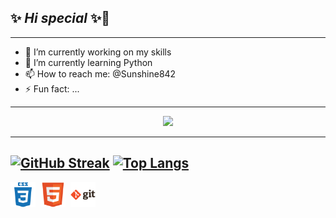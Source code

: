## ✨ _Hi_ _special_ ✨👋
---

- 🔭 I’m currently working on my skills
- 🌱 I’m currently learning Python
- 📫 How to reach me: @Sunshine842
- ⚡ Fun fact: ...
---

<div id="header" align="center">
  <img src="https://i.giphy.com/media/v1.Y2lkPTc5MGI3NjExMW45bHN4bWRqZ2hxcjJrdm9nZWtnbzhnMGk3MXBiMWJtbDF6NDJ2ZyZlcD12MV9pbnRlcm5hbF9naWZfYnlfaWQmY3Q9Zw/wwg1suUiTbCY8H8vIA/giphy-downsized-large.gif" width="100"/>
</div>

---

[![GitHub Streak](https://github-readme-streak-stats.herokuapp.com?user=Arina842&theme=dark-minimalist&hide_border=true&border_radius=40&card_width=900&card_height=200&type=png)](https://git.io/streak-stats)
[![Top Langs](https://github-readme-stats.vercel.app/api/top-langs/?username=your-github-username)](https://github.com/Arina842/github-readme-stats)
---

<div>
  <img src="https://github.com/devicons/devicon/blob/master/icons/css3/css3-plain-wordmark.svg"  title="CSS3" alt="CSS" width="40" height="40"/>&nbsp;
  <img src="https://github.com/devicons/devicon/blob/master/icons/html5/html5-original.svg" title="HTML5" alt="HTML" width="40" height="40"/>&nbsp;
  <img src="https://github.com/devicons/devicon/blob/master/icons/git/git-original-wordmark.svg" title="Git" **alt="Git" width="40" height="40"/>
</div>
